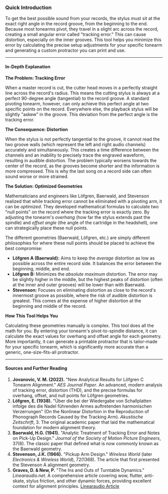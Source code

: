 ### Quick Introduction

To get the best possible sound from your records, the stylus must sit at the exact right angle in the record groove, from the beginning to the end. Because most tonearms pivot, they travel in a slight arc across the record, creating a small angular error called "tracking error." This can cause distortion, especially on the inner grooves. This tool helps you minimize this error by calculating the precise setup adjustments for your specific tonearm and generating a custom protractor you can print and use.

***

#### In-Depth Explanation

**The Problem: Tracking Error**

When a master record is cut, the cutter head moves in a perfectly straight line across the record's radius. This means the cutting stylus is always at a perfect 90-degree angle (tangential) to the record groove. A standard pivoting tonearm, however, can only achieve this perfect angle at two specific points on the record. Everywhere else, the playback stylus will be slightly "askew" in the groove. This deviation from the perfect angle is the tracking error.

**The Consequence: Distortion**

When the stylus is not perfectly tangential to the groove, it cannot read the two groove walls (which represent the left and right audio channels) accurately and simultaneously. This creates a time difference between the channels and an inability to precisely trace the engraved waveform, resulting in audible distortion. The problem typically worsens towards the center of the record, as the grooves become shorter and the information is more compressed. This is why the last song on a record side can often sound worse or more strained.

**The Solution: Optimized Geometries**

Mathematicians and engineers like Löfgren, Baerwald, and Stevenson realized that while tracking error cannot be eliminated with a pivoting arm, it can be *optimized*. They developed mathematical formulas to calculate two "null points" on the record where the tracking error is exactly zero. By adjusting the tonearm's *overhang* (how far the stylus extends past the spindle) and *offset angle* (the angle of the cartridge in the headshell), one can strategically place these null points.

The different geometries (Baerwald, Löfgren, etc.) are simply different philosophies for where these null points should be placed to achieve the best compromise:

*   **Löfgren A (Baerwald):** Aims to keep the *average* distortion as low as possible across the entire record side. It balances the error between the beginning, middle, and end.
*   **Löfgren B:** Minimizes the *absolute maximum* distortion. The error may be slightly higher in the middle, but the highest peaks of distortion (often at the inner and outer grooves) will be lower than with Baerwald.
*   **Stevenson:** Focuses on eliminating distortion as close to the record's innermost groove as possible, where the risk of audible distortion is greatest. This comes at the expense of higher distortion at the beginning and middle of the record.

**How This Tool Helps You**

Calculating these geometries manually is complex. This tool does all the math for you. By entering your tonearm's pivot-to-spindle distance, it can calculate the exact values for overhang and offset angle for each geometry. More importantly, it can generate a printable protractor that is tailor-made for your specific tonearm, which is significantly more accurate than a generic, one-size-fits-all protractor.

<hr>

#### Sources and Further Reading

1.  **Jovanovic, V. M. (2022).** "New Analytical Results for Löfgren C Tonearm Alignment." *AES Journal Paper*. An advanced, modern analysis of tracking error, distortion (THD), and the precise formulas for overhang, offset, and null points for Löfgren geometries.
2.  **Löfgren, E. (1938).** "Über die bei der Wiedergabe von Schallplatten infolge des die Nadel führenden Armes auftretenden harmonischen Verzerrungen" (On the Nonlinear Distortion in the Reproduction of Phonograph Records Caused by the Tracking Arm). *Akustische Zeitschrift*, 3. The original academic paper that laid the mathematical foundation for modern alignment theory.
3.  **Baerwald, H.G. (1941).** "Analytic Treatment of Tracking Error and Notes on Pick-Up Design." *Journal of the Society of Motion Picture Engineers*, 37(6). The classic paper that defined what is now commonly known as the Baerwald geometry.
4.  **Stevenson, J.K. (1966).** "Pickup Arm Design." *Wireless World* (later *Electronics & Wireless World*), 72(1368). The article that first presented the Stevenson A alignment geometry.
5.  **Graves, D. & New, P.** "The Ins and Outs of Turntable Dynamics." *Linearaudio.net*. A comprehensive article covering wow, flutter, anti-skate, stylus friction, and other dynamic forces, providing excellent context for alignment principles. [Linearaudio Article](https://linearaudio.net/turntable-dynamics)
